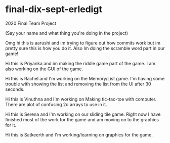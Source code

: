 # final-dix-sept-erledigt
2020 Final Team Project

(Say your name and what thing you're doing in the project)

Omg hi this is aarushi and im trying to figure out how commits work but im pretty sure this is how you do it. Also Im doing the scramble word part in our game! 

Hi this is Priyanka and im making the riddle game part of the game. I am also working on the GUI of the game. 

Hi this is Rachel and I'm working on the Memory/List game. I'm having some trouble with showing the list and removing the list from the UI after 30 seconds.

Hi this is Vinuthna and I'm working on Making tic-tac-toe with computer. There are alot of confusing 2d arrays to use in it.

Hi this is Serena and I'm working on our sliding tile game. Right now I have finished most of the work for the game and am moving on to the graphics for it.

Hi this is Satkeerth and I'm working/learning on graphics for the game.
